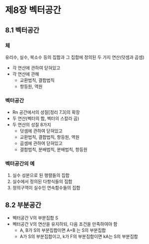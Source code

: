 # 제8장 벡터공간

## 8.1 벡터공간

### 체
유리수, 실수, 복소수 등의 집합과 그 집합에 정의된 두 가지 연산(덧셈과 곱셈)
* 각 연산에 관하여 닫혀있고
* 각 연산에 관해
  * 교환법칙, 결합법칙
  * 항등원, 역원 

### 벡터공간
* Rn 공간에서의 성질[정리 7.3]의 확장
* 두 연산(벡터의 합, 벡터의 스칼라 곱)
* 두 연산의 성질 8가지
  * 덧셈에 관하여 닫혀있고
  * 교환법칙, 결합법칙, 항등원, 역원
  * 곱셈에 관하여 닫혀있고
  * 결합법칙, 분배법칙, 분배법칙, 항등원

### 벡터공간의 예
1. 실수 성분으로 된 행렬들의 집합
2. 실수에서 정의된 다항식들의 집합
3. 정의구역이 실수인 연속함수들의 집합

## 8.2 부분공간
* 벡터공간 V의 부분집합 S
* 벡터공간 V의 연산을 유지하되, 다음 조건을 만족하여야 함
  * A, B가 S의 부분집합이면 A+B 는 S의 부분집합
  * A가 S의 부분집합이고, k가 F의 부분집합이면 kA는 S의 부분집합